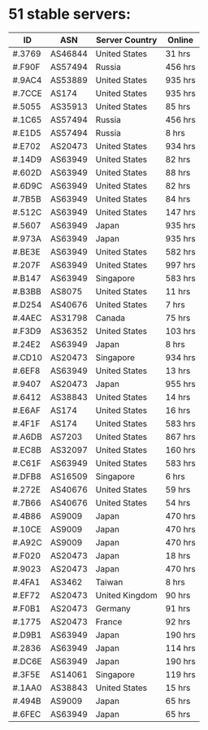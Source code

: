 # 51 stable servers:

| ID | ASN | Server Country | Online |
| ------ | ------ | ------ | ------ |
| #.3769 | AS46844 | United States | 31 hrs |
| #.F90F | AS57494 | Russia | 456 hrs |
| #.9AC4 | AS53889 | United States | 935 hrs |
| #.7CCE | AS174 | United States | 935 hrs |
| #.5055 | AS35913 | United States | 85 hrs |
| #.1C65 | AS57494 | Russia | 456 hrs |
| #.E1D5 | AS57494 | Russia | 8 hrs |
| #.E702 | AS20473 | United States | 934 hrs |
| #.14D9 | AS63949 | United States | 82 hrs |
| #.602D | AS63949 | United States | 88 hrs |
| #.6D9C | AS63949 | United States | 82 hrs |
| #.7B5B | AS63949 | United States | 84 hrs |
| #.512C | AS63949 | United States | 147 hrs |
| #.5607 | AS63949 | Japan | 935 hrs |
| #.973A | AS63949 | Japan | 935 hrs |
| #.BE3E | AS63949 | United States | 582 hrs |
| #.207F | AS63949 | United States | 997 hrs |
| #.B147 | AS63949 | Singapore | 583 hrs |
| #.B3BB | AS8075 | United States | 11 hrs |
| #.D254 | AS40676 | United States | 7 hrs |
| #.4AEC | AS31798 | Canada | 75 hrs |
| #.F3D9 | AS36352 | United States | 103 hrs |
| #.24E2 | AS63949 | Japan | 8 hrs |
| #.CD10 | AS20473 | Singapore | 934 hrs |
| #.6EF8 | AS63949 | United States | 13 hrs |
| #.9407 | AS20473 | Japan | 955 hrs |
| #.6412 | AS38843 | United States | 14 hrs |
| #.E6AF | AS174 | United States | 16 hrs |
| #.4F1F | AS174 | United States | 583 hrs |
| #.A6DB | AS7203 | United States | 867 hrs |
| #.EC8B | AS32097 | United States | 160 hrs |
| #.C61F | AS63949 | United States | 583 hrs |
| #.DFB8 | AS16509 | Singapore | 6 hrs |
| #.272E | AS40676 | United States | 59 hrs |
| #.7B66 | AS40676 | United States | 54 hrs |
| #.4B86 | AS9009 | Japan | 470 hrs |
| #.10CE | AS9009 | Japan | 470 hrs |
| #.A92C | AS9009 | Japan | 470 hrs |
| #.F020 | AS20473 | Japan | 18 hrs |
| #.9023 | AS20473 | Japan | 470 hrs |
| #.4FA1 | AS3462 | Taiwan | 8 hrs |
| #.EF72 | AS20473 | United Kingdom | 90 hrs |
| #.F0B1 | AS20473 | Germany | 91 hrs |
| #.1775 | AS20473 | France | 92 hrs |
| #.D9B1 | AS63949 | Japan | 190 hrs |
| #.2836 | AS63949 | Japan | 114 hrs |
| #.DC6E | AS63949 | Japan | 190 hrs |
| #.3F5E | AS14061 | Singapore | 119 hrs |
| #.1AA0 | AS38843 | United States | 15 hrs |
| #.494B | AS9009 | Japan | 65 hrs |
| #.6FEC | AS63949 | Japan | 65 hrs |

